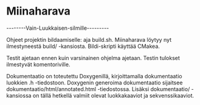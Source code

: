 Miinaharava
===========
--------Vain-Luukkaisen-silmille---------

Ohjeet projektin bildaamiselle: aja build.sh. Miinaharava löytyy nyt ilmestyneestä build/ -kansiosta. Bildi-skripti käyttää CMakea.

Testit ajetaan ennen kuin varsinainen ohjelma ajetaan. Testin tulokset ilmestyvät komentoriville.

Dokumentaatio on toteutettu Doxygenillä, kirjoittamalla dokumentaatio luokkien .h -tiedostoon. Doxygenin generoima
dokumentaatio sijaitsee dokumentaatio/html/annotated.html -tiedostossa. Lisäksi dokumentaatio/ -kansiossa on tällä hetkellä
valmiit olevat luokkakaaviot ja sekvenssikaaviot.
